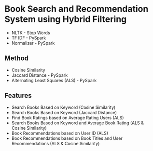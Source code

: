 # Book Search and Recommendation System using Hybrid Filtering

- NLTK - Stop Words
- TF IDF - PySpark
- Normalizer - PySpark

## Method
- Cosine Similarity
- Jaccard Distance - PySpark 
- Alternating Least Squares (ALS) - PySpark

## Features
- Search Books Based on Keyword (Cosine Similarity)
- Search Books Based on Keyword (Jaccard Distance)
- Find Book Ratings based on Average Rating Users (ALS)
- Search Books Based on Keyword and Average Book Rating (ALS & Cosine Similarity)
- Book Recommendations based on User ID (ALS)
- Book Recommendations based on Book Titles and User Recommendations (ALS & Cosine Similarity)

